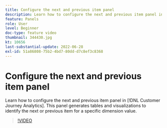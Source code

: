 ```yaml
---
title: Configure the next and previous item panel
description: Learn how to configure the next and previous item panel in Customer Journey Analytics. This panel generates tables and visualizations to identify the next or previous item for a specific dimension value.
feature: Panels
role: User
level: Beginner
doc-type: feature video
thumbnail: 344430.jpg
kt: 10656
last-substantial-update: 2022-06-28
exl-id: 51a86808-75b2-4bd7-80dd-d7c8ef3c8368
---
```

# Configure the next and previous item panel

Learn how to configure the next and previous item panel in [!DNL Customer Journey Analytics]. This panel generates tables and visualizations to identify the next or previous item for a specific dimension value.

>[!VIDEO](https://video.tv.adobe.com/v/344430/?quality=12&learn=on)
